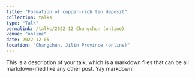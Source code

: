 ```yaml
---
title: "Formation of copper-rich tin deposit"
collection: talks
type: "Talk"
permalink: /talks/2022-12 Changchun (online)
venue: "online"
date: 2022-12-05
location: "Changchun, Jilin Province (online)"
---
```


This is a description of your talk, which is a markdown files that can be all markdown-ified like any other post. Yay markdown!

